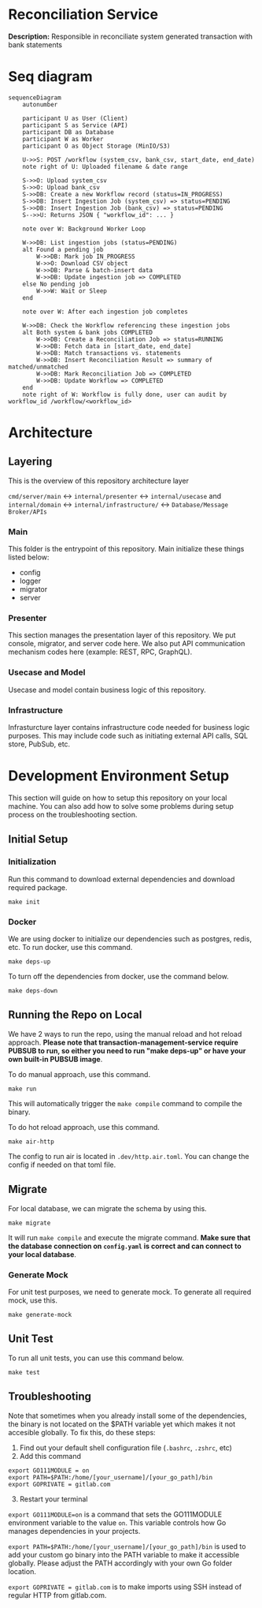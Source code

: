 # Reconciliation Service
**Description:** Responsible in reconciliate system generated transaction with bank statements
# Seq diagram
```mermaid
sequenceDiagram
    autonumber

    participant U as User (Client)
    participant S as Service (API)
    participant DB as Database
    participant W as Worker
    participant O as Object Storage (MinIO/S3)

    U->>S: POST /workflow (system_csv, bank_csv, start_date, end_date)
    note right of U: Uploaded filename & date range

    S->>O: Upload system_csv
    S->>O: Upload bank_csv
    S->>DB: Create a new Workflow record (status=IN_PROGRESS)
    S->>DB: Insert Ingestion Job (system_csv) => status=PENDING
    S->>DB: Insert Ingestion Job (bank_csv) => status=PENDING
    S-->>U: Returns JSON { "workflow_id": ... }

    note over W: Background Worker Loop

    W->>DB: List ingestion jobs (status=PENDING)
    alt Found a pending job
        W->>DB: Mark job IN_PROGRESS
        W->>O: Download CSV object
        W->>DB: Parse & batch-insert data
        W->>DB: Update ingestion job => COMPLETED
    else No pending job
        W->>W: Wait or Sleep
    end

    note over W: After each ingestion job completes

    W->>DB: Check the Workflow referencing these ingestion jobs
    alt Both system & bank jobs COMPLETED
        W->>DB: Create a Reconciliation Job => status=RUNNING
        W->>DB: Fetch data in [start_date, end_date]
        W->>DB: Match transactions vs. statements
        W->>DB: Insert Reconciliation Result => summary of matched/unmatched
        W->>DB: Mark Reconciliation Job => COMPLETED
        W->>DB: Update Workflow => COMPLETED
    end
    note right of W: Workflow is fully done, user can audit by workflow_id /workflow/<workflow_id>
```
# Architecture
## Layering
This is the overview of this repository architecture layer

`cmd/server/main` ↔ `internal/presenter` ↔ `internal/usecase` and `internal/domain` ↔ `internal/infrastructure/` ↔ `Database/Message Broker/APIs`

### Main
This folder is the entrypoint of this repository. Main initialize these things listed below:
* config
* logger
* migrator
* server

### Presenter
This section manages the presentation layer of this repository. We put console, migrator, and server code here. We also put API communication mechanism codes here (example: REST, RPC, GraphQL).

### Usecase and Model
Usecase and model contain business logic of this repository.

### Infrastructure
Infrasturcture layer contains infrastructure code needed for business logic purposes. This may include code such as initiating external API calls, SQL store, PubSub, etc.

# Development Environment Setup
This section will guide on how to setup this repository on your local machine. You can also add how to solve some problems during setup process on the troubleshooting section.

## Initial Setup
### Initialization
Run this command to download external dependencies and download required package.
```
make init
```

### Docker
We are using docker to initialize our dependencies such as postgres, redis, etc. To run docker, use this command.
```
make deps-up
``` 

To turn off the dependencies from docker, use the command below.
```
make deps-down
```

## Running the Repo on Local
We have 2 ways to run the repo, using the manual reload and hot reload approach. **Please note that transaction-management-service require PUBSUB to run, so either you need to run "make deps-up" or have your own built-in PUBSUB image**.

To do manual approach, use this command.
```
make run
```
This will automatically trigger the `make compile` command to compile the binary.

To do hot reload approach, use this command.
```
make air-http
```
The config to run air is located in `.dev/http.air.toml`. You can change the config if needed on that toml file.

## Migrate
For local database, we can migrate the schema by using this.
```
make migrate
```
It will run `make compile` and execute the migrate command. **Make sure that the database connection on `config.yaml` is correct and can connect to your local database**.

### Generate Mock
For unit test purposes, we need to generate mock. To generate all required mock, use this.
```
make generate-mock
```

## Unit Test
To run all unit tests, you can use this command below.
```
make test
```

## Troubleshooting
Note that sometimes when you already install some of the dependencies, the binary is not located on the $PATH variable yet which makes it not accesible globally. To fix this, do these steps:

1. Find out your default shell configuration file (`.bashrc`, `.zshrc`, etc)
2. Add this command
```
export GO111MODULE = on
export PATH=$PATH:/home/[your_username]/[your_go_path]/bin
export GOPRIVATE = gitlab.com
```
3. Restart your terminal

`export GO111MODULE=on` is a command that sets the GO111MODULE environment variable to the value `on`. This variable controls how Go manages dependencies in your projects.

`export PATH=$PATH:/home/[your_username]/[your_go_path]/bin` is used to add your custom go binary into the PATH variable to make it accessible globally. Please adjust the PATH accordingly with your own Go folder location.

`export GOPRIVATE = gitlab.com` is to make imports using SSH instead of regular HTTP from gitlab.com.


